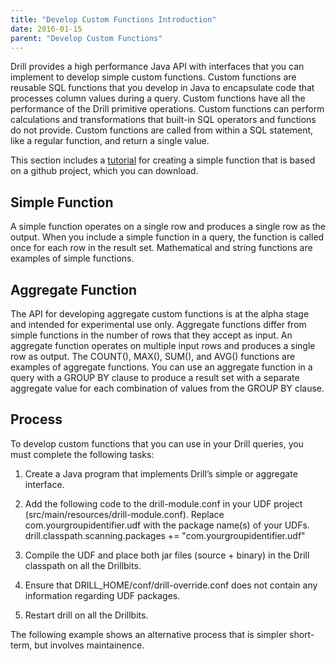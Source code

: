 ```yaml
---
title: "Develop Custom Functions Introduction"
date: 2016-01-15
parent: "Develop Custom Functions"
---
```

Drill provides a high performance Java API with interfaces that you can
implement to develop simple custom functions. Custom functions
are reusable SQL functions that you develop in Java to encapsulate code that
processes column values during a query. Custom functions have all the performance of the Drill primitive operations. Custom functions can perform
calculations and transformations that built-in SQL operators and functions do
not provide. Custom functions are called from within a SQL statement, like a
regular function, and return a single value.

This section includes a [tutorial]({{site.baseurl}}/docs/tutorial-develop-a-simple-function/) for creating a simple function that is based on a github project, which you can download. 

## Simple Function

A simple function operates on a single row and produces a single row as the
output. When you include a simple function in a query, the function is called
once for each row in the result set. Mathematical and string functions are
examples of simple functions. 

## Aggregate Function

The API for developing aggregate custom functions is at the alpha stage and intended for experimental use only. Aggregate functions differ from simple functions in the number of rows that
they accept as input. An aggregate function operates on multiple input rows
and produces a single row as output. The COUNT(), MAX(), SUM(), and AVG()
functions are examples of aggregate functions. You can use an aggregate
function in a query with a GROUP BY clause to produce a result set with a
separate aggregate value for each combination of values from the GROUP BY
clause.

## Process

To develop custom functions that you can use in your Drill queries, you must
complete the following tasks:

  1. Create a Java program that implements Drill’s simple or aggregate interface.
  2. Add the following code to the drill-module.conf in your UDF project (src/main/resources/drill-module.conf). Replace com.yourgroupidentifier.udf with the package name(s) of your UDFs.  
           drill.classpath.scanning.packages += "com.yourgroupidentifier.udf"

  3. Compile the UDF and place both jar files (source + binary) in the Drill classpath on all the Drillbits.  
  4. Ensure that DRILL_HOME/conf/drill-override.conf does not contain any information regarding UDF packages.  
  5. Restart drill on all the Drillbits.  

The following example shows an alternative process that is simpler short-term, but involves maintainence.
